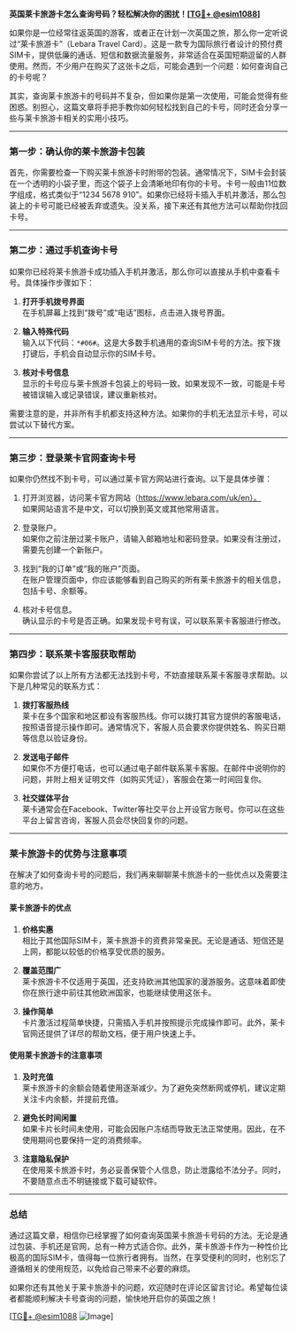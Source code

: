 **英国莱卡旅游卡怎么查询号码？轻松解决你的困扰！[[TG💪+ @esim1088](https://t.me/s/esim1088)]**

如果你是一位经常往返英国的游客，或者正在计划一次英国之旅，那么你一定听说过“莱卡旅游卡”（Lebara Travel Card）。这是一款专为国际旅行者设计的预付费SIM卡，提供低廉的通话、短信和数据流量服务，非常适合在英国短期逗留的人群使用。然而，不少用户在购买了这张卡之后，可能会遇到一个问题：如何查询自己的卡号呢？

其实，查询莱卡旅游卡的号码并不复杂，但如果你是第一次使用，可能会觉得有些困惑。别担心，这篇文章将手把手教你如何轻松找到自己的卡号，同时还会分享一些与莱卡旅游卡相关的实用小技巧。

---

### **第一步：确认你的莱卡旅游卡包装**

首先，你需要检查一下购买莱卡旅游卡时附带的包装。通常情况下，SIM卡会封装在一个透明的小袋子里，而这个袋子上会清晰地印有你的卡号。卡号一般由11位数字组成，格式类似于“1234 5678 910”。如果你已经将卡插入手机并激活，那么包装上的卡号可能已经被丢弃或遗失。没关系，接下来还有其他方法可以帮助你找回卡号。

---

### **第二步：通过手机查询卡号**

如果你已经将莱卡旅游卡成功插入手机并激活，那么你可以直接从手机中查看卡号。具体操作步骤如下：

1. **打开手机拨号界面**  
   在手机屏幕上找到“拨号”或“电话”图标，点击进入拨号界面。

2. **输入特殊代码**  
   输入以下代码：`*#06#`。这是大多数手机通用的查询SIM卡号的方法。按下拨打键后，手机会自动显示你的SIM卡号。

3. **核对卡号信息**  
   显示的卡号应与莱卡旅游卡包装上的号码一致。如果发现不一致，可能是卡号被错误输入或记录错误，建议重新核对。

需要注意的是，并非所有手机都支持这种方法。如果你的手机无法显示卡号，可以尝试以下替代方案。

---

### **第三步：登录莱卡官网查询卡号**

如果你仍然找不到卡号，可以通过莱卡官方网站进行查询。以下是具体步骤：

1. 打开浏览器，访问莱卡官方网站（https://www.lebara.com/uk/en）。  
   如果网站语言不是中文，可以切换到英文或其他常用语言。

2. 登录账户。  
   如果你之前注册过莱卡账户，请输入邮箱地址和密码登录。如果没有注册过，需要先创建一个新账户。

3. 找到“我的订单”或“我的账户”页面。  
   在账户管理页面中，你应该能够看到自己购买的所有莱卡旅游卡的相关信息，包括卡号、余额等。

4. 核对卡号信息。  
   确认显示的卡号是否正确。如果发现卡号有误，可以联系莱卡客服进行修改。

---

### **第四步：联系莱卡客服获取帮助**

如果你尝试了以上所有方法都无法找到卡号，不妨直接联系莱卡客服寻求帮助。以下是几种常见的联系方式：

1. **拨打客服热线**  
   莱卡在多个国家和地区都设有客服热线。你可以拨打其官方提供的客服电话，按照语音提示操作即可。通常情况下，客服人员会要求你提供姓名、购买日期等信息以验证身份。

2. **发送电子邮件**  
   如果你不方便打电话，也可以通过电子邮件联系莱卡客服。在邮件中说明你的问题，并附上相关证明文件（如购买凭证），客服会在第一时间回复你。

3. **社交媒体平台**  
   莱卡通常会在Facebook、Twitter等社交平台上开设官方账号。你可以在这些平台上留言咨询，客服人员会尽快回复你的问题。

---

### **莱卡旅游卡的优势与注意事项**

在解决了如何查询卡号的问题后，我们再来聊聊莱卡旅游卡的一些优点以及需要注意的地方。

#### **莱卡旅游卡的优点**
1. **价格实惠**  
   相比于其他国际SIM卡，莱卡旅游卡的资费非常亲民。无论是通话、短信还是上网，都能以较低的价格享受优质的服务。

2. **覆盖范围广**  
   莱卡旅游卡不仅适用于英国，还支持欧洲其他国家的漫游服务。这意味着即使你在旅行途中前往其他欧洲国家，也能继续使用这张卡。

3. **操作简单**  
   卡片激活过程简单快捷，只需插入手机并按照提示完成操作即可。此外，莱卡官网还提供了详尽的帮助文档，便于用户快速上手。

#### **使用莱卡旅游卡的注意事项**
1. **及时充值**  
   莱卡旅游卡的余额会随着使用逐渐减少。为了避免突然断网或停机，建议定期关注卡内余额，并提前充值。

2. **避免长时间闲置**  
   如果卡片长时间未使用，可能会因账户冻结而导致无法正常使用。因此，在不使用期间也要保持一定的消费频率。

3. **注意隐私保护**  
   在使用莱卡旅游卡时，务必妥善保管个人信息，防止泄露给不法分子。同时，不要随意点击不明链接或下载可疑软件。

---

### **总结**

通过这篇文章，相信你已经掌握了如何查询英国莱卡旅游卡号码的方法。无论是通过包装、手机还是官网，总有一种方式适合你。此外，莱卡旅游卡作为一种性价比极高的国际SIM卡，值得每一位旅行者拥有。当然，在享受便利的同时，也别忘了遵循相关的使用规范，以免给自己带来不必要的麻烦。

如果你还有其他关于莱卡旅游卡的问题，欢迎随时在评论区留言讨论。希望每位读者都能顺利解决卡号查询的问题，愉快地开启你的英国之旅！

[[TG💪+ @esim1088](https://t.me/s/esim1088) ![Image](https://i.postimg.cc/4NQfJmqS/Snipaste-2025-05-13-00-14-12.png)]